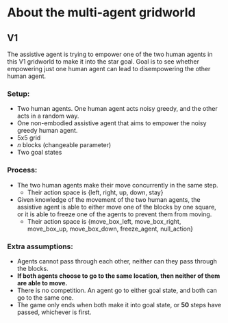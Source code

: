 # About the multi-agent gridworld

## V1
The assistive agent is trying to empower one of the two human agents in this V1 gridworld to make it into the star goal.
Goal is to see whether empowering just one human agent can lead to disempowering the other human agent.

### Setup:
- Two human agents. One human agent acts noisy greedy, and the other acts in a random way.
- One non-embodied assistive agent that aims to empower the noisy greedy human agent.
- 5x5 grid
- *n* blocks (changeable parameter)
- Two goal states

### Process:
- The two human agents make their move concurrently in the same step.
    - Their action space is {left, right, up, down, stay}
- Given knowledge of the movement of the two human agents, the assistive agent is able to either move one of the blocks by one square, or it is able to freeze one of the agents to prevent them from moving.
    - Their action space is {move_box_left, move_box_right, move_box_up, move_box_down, freeze_agent, null_action}

### Extra assumptions:
- Agents cannot pass through each other, neither can they pass through the blocks.
- **If both agents choose to go to the same location, then neither of them are able to move.**
- There is no competition. An agent go to either goal state, and both can go to the same one.
- The game only ends when both make it into goal state, or **50** steps have passed, whichever is first.
